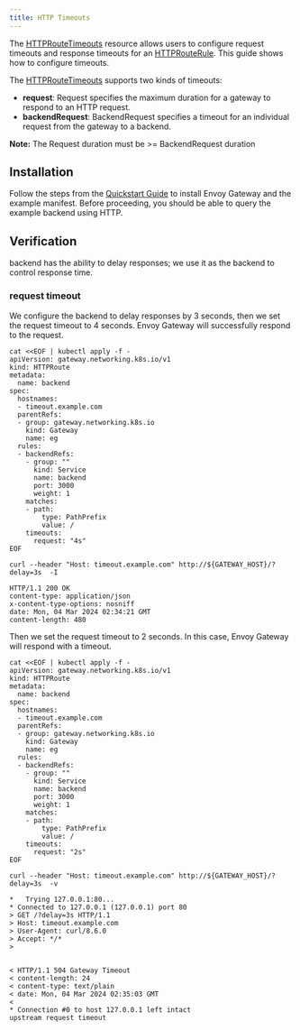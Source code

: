 ```yaml
---
title: HTTP Timeouts
---
```


The [HTTPRouteTimeouts](https://gateway-api.sigs.k8s.io/reference/spec/#gateway.networking.k8s.io/v1.HTTPRouteTimeouts) resource allows users to configure request timeouts and response timeouts for an [HTTPRouteRule](https://gateway-api.sigs.k8s.io/reference/spec/#gateway.networking.k8s.io/v1.HTTPRouteRule). This guide shows how to configure timeouts.

The [HTTPRouteTimeouts](https://gateway-api.sigs.k8s.io/reference/spec/#gateway.networking.k8s.io/v1.HTTPRouteTimeouts) supports two kinds of timeouts:
- **request**: Request specifies the maximum duration for a gateway to respond to an HTTP request.
- **backendRequest**: BackendRequest specifies a timeout for an individual request from the gateway to a backend.

**Note:** The Request duration must be >= BackendRequest duration

## Installation

Follow the steps from the [Quickstart Guide](../quickstart) to install Envoy Gateway and the example manifest. Before proceeding, you should be able to query the example backend using HTTP.

## Verification

backend has the ability to delay responses; we use it as the backend to control response time.

### request timeout

We configure the backend to delay responses by 3 seconds, then we set the request timeout to 4 seconds. Envoy Gateway will successfully respond to the request.

```shell
cat <<EOF | kubectl apply -f -
apiVersion: gateway.networking.k8s.io/v1
kind: HTTPRoute
metadata:
  name: backend
spec:
  hostnames:
  - timeout.example.com
  parentRefs:
  - group: gateway.networking.k8s.io
    kind: Gateway
    name: eg
  rules:
  - backendRefs:
    - group: ""
      kind: Service
      name: backend
      port: 3000
      weight: 1
    matches:
    - path:
        type: PathPrefix
        value: /
    timeouts:
      request: "4s"
EOF
```

```shell
curl --header "Host: timeout.example.com" http://${GATEWAY_HOST}/?delay=3s  -I
```

```console
HTTP/1.1 200 OK
content-type: application/json
x-content-type-options: nosniff
date: Mon, 04 Mar 2024 02:34:21 GMT
content-length: 480
```

Then we set the request timeout to 2 seconds. In this case, Envoy Gateway will respond with a timeout.

```shell
cat <<EOF | kubectl apply -f -
apiVersion: gateway.networking.k8s.io/v1
kind: HTTPRoute
metadata:
  name: backend
spec:
  hostnames:
  - timeout.example.com
  parentRefs:
  - group: gateway.networking.k8s.io
    kind: Gateway
    name: eg
  rules:
  - backendRefs:
    - group: ""
      kind: Service
      name: backend
      port: 3000
      weight: 1
    matches:
    - path:
        type: PathPrefix
        value: /
    timeouts:
      request: "2s"
EOF
```

```shell
curl --header "Host: timeout.example.com" http://${GATEWAY_HOST}/?delay=3s  -v
```

```console
*   Trying 127.0.0.1:80...
* Connected to 127.0.0.1 (127.0.0.1) port 80
> GET /?delay=3s HTTP/1.1
> Host: timeout.example.com
> User-Agent: curl/8.6.0
> Accept: */*
>


< HTTP/1.1 504 Gateway Timeout
< content-length: 24
< content-type: text/plain
< date: Mon, 04 Mar 2024 02:35:03 GMT
<
* Connection #0 to host 127.0.0.1 left intact
upstream request timeout
```
